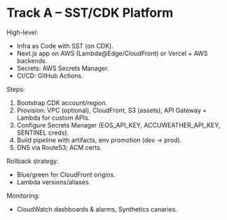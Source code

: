 # Track A – SST/CDK Platform

High-level:
- Infra as Code with SST (on CDK).
- Next.js app on AWS (Lambda@Edge/CloudFront) or Vercel + AWS backends.
- Secrets: AWS Secrets Manager.
- CI/CD: GitHub Actions.

Steps:
1. Bootstrap CDK account/region.
2. Provision: VPC (optional), CloudFront, S3 (assets), API Gateway + Lambda for custom APIs.
3. Configure Secrets Manager (EOS_API_KEY, ACCUWEATHER_API_KEY, SENTINEL creds).
4. Build pipeline with artifacts, env promotion (dev → prod).
5. DNS via Route53; ACM certs.

Rollback strategy:
- Blue/green for CloudFront origins.
- Lambda versions/aliases.

Monitoring:
- CloudWatch dashboards & alarms, Synthetics canaries.
